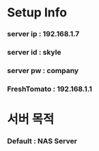 
# Setup Info
### server ip : 192.168.1.7
### server id : skyle
### server pw : company

### FreshTomato : 192.168.1.1

# 서버 목적
### Default : NAS Server
